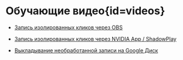 <div class='panel fade js-scroll-anim' data-anim='fade'>
  
# Обучающие видео{id=videos}

- [Запись изолированных кликов через OBS](https://youtu.be/YNlRUVk3oE8?feature=shared)

- [Запись изолированных кликов через NVIDIA App / ShadowPlay](https://youtu.be/IP-3dJw0uMY?feature=shared)

- [Выкладывание необработанной записи на Google Диск](https://youtu.be/3LeRPX9bETw?feature=shared)

</div>
